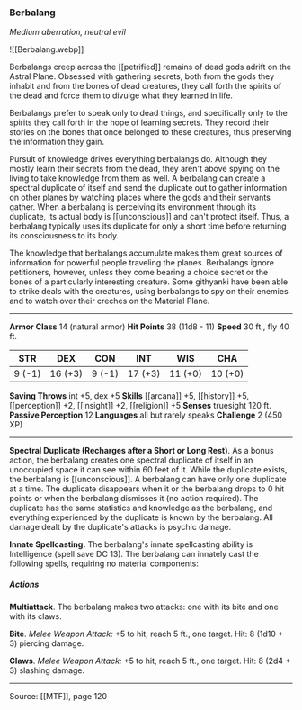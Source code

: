 ### Berbalang
_Medium aberration, neutral evil_

![[Berbalang.webp]]

Berbalangs creep across the [[petrified]] remains of dead gods adrift on the Astral Plane. Obsessed with gathering secrets, both from the gods they inhabit and from the bones of dead creatures, they call forth the spirits of the dead and force them to divulge what they learned in life.

Berbalangs prefer to speak only to dead things, and specifically only to the spirits they call forth in the hope of learning secrets. They record their stories on the bones that once belonged to these creatures, thus preserving the information they gain.

Pursuit of knowledge drives everything berbalangs do. Although they mostly learn their secrets from the dead, they aren't above spying on the living to take knowledge from them as well. A berbalang can create a spectral duplicate of itself and send the duplicate out to gather information on other planes by watching places where the gods and their servants gather. When a berbalang is perceiving its environment through its duplicate, its actual body is [[unconscious]] and can't protect itself. Thus, a berbalang typically uses its duplicate for only a short time before returning its consciousness to its body.

The knowledge that berbalangs accumulate makes them great sources of information for powerful people traveling the planes. Berbalangs ignore petitioners, however, unless they come bearing a choice secret or the bones of a particularly interesting creature. Some githyanki have been able to strike deals with the creatures, using berbalangs to spy on their enemies and to watch over their creches on the Material Plane.



---

**Armor Class** 14 (natural armor)
**Hit Points** 38 (11d8 - 11)
**Speed** 30 ft., fly 40 ft.

| STR     | DEX     | CON     | INT     | WIS     | CHA     |
|---------|---------|---------|---------|---------|---------|
| 9 (-1) | 16 (+3) | 9 (-1) | 17 (+3) | 11 (+0) | 10 (+0) |

**Saving Throws** int +5, dex +5
**Skills** [[arcana]] +5, [[history]] +5, [[perception]] +2, [[insight]] +2, [[religion]] +5
**Senses** truesight 120 ft.
**Passive Perception** 12
**Languages** all but rarely speaks
**Challenge** 2 (450 XP)

---

**Spectral Duplicate (Recharges after a Short or Long Rest)**. As a bonus action, the berbalang creates one spectral duplicate of itself in an unoccupied space it can see within 60 feet of it. While the duplicate exists, the berbalang is [[unconscious]]. A berbalang can have only one duplicate at a time. The duplicate disappears when it or the berbalang drops to 0 hit points or when the berbalang dismisses it (no action required). The duplicate has the same statistics and knowledge as the berbalang, and everything experienced by the duplicate is known by the berbalang. All damage dealt by the duplicate's attacks is psychic damage.

**Innate Spellcasting.** The berbalang's innate spellcasting ability is Intelligence (spell save DC 13). The berbalang can innately cast the following spells, requiring no material components:

##### Actions
**Multiattack**. The berbalang makes two attacks: one with its bite and one with its claws.

**Bite**. _Melee Weapon Attack:_ +5 to hit, reach 5 ft., one target. Hit: 8 (1d10 + 3) piercing damage.

**Claws**. _Melee Weapon Attack:_ +5 to hit, reach 5 ft., one target. Hit: 8 (2d4 + 3) slashing damage.


---

Source: [[MTF]], page 120